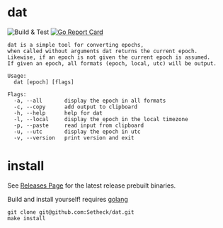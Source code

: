 # dat

![Build & Test](https://github.com/Setheck/dat/workflows/Build%20&%20Test/badge.svg) [![Go Report Card](https://goreportcard.com/badge/github.com/setheck/dat)](https://goreportcard.com/report/github.com/setheck/dat)

```
dat is a simple tool for converting epochs,
when called without arguments dat returns the current epoch.
Likewise, if an epoch is not given the current epoch is assumed.
If given an epoch, all formats (epoch, local, utc) will be output.

Usage:
  dat [epoch] [flags]

Flags:
  -a, --all       display the epoch in all formats
  -c, --copy      add output to clipboard
  -h, --help      help for dat
  -l, --local     display the epoch in the local timezone
  -p, --paste     read input from clipboard
  -u, --utc       display the epoch in utc
  -v, --version   print version and exit

```

# install
See [Releases Page](https://github.com/Setheck/dat/releases) for the latest release prebuilt binaries.

Build and install yourself!
requires [golang](https://golang.org/doc/install)
```
git clone git@github.com:Setheck/dat.git
make install
```
 